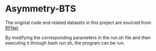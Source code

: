 # Asymmetry-BTS
The original code and related datasets in this project are sourced from [RFNet](https://github.com/dyh127/RFNet). 

By modifying the corresponding parameters in the run.sh file and then executing it through bash run.sh, the program can be run.

